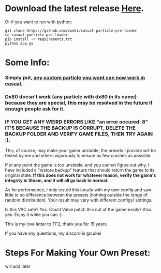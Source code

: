 # Download the latest release [Here](https://github.com/cueki/casual-particle-pre-loader/releases/).

Or if you want to run with python:

```
git clone https://github.com/cueki/casual-particle-pre-loader
cd casual-particle-pre-loader
pip install -r requirements.txt
python app.py
```
# Some Info:

### Simply put, <ins> any custom particle you want can now work in casual. </ins>

### Dx80 doesn't work (any particle with dx80 in its name) because they are special, this may be resolved in the future if enough people ask for it.

### IF YOU GET ANY WEIRD ERRORS LIKE "an error occured: 8" IT'S BECAUSE THE BACKUP IS CORRUPT, DELETE THE BACKUP FOLDER AND VERIFY GAME FILES, THEN TRY AGAIN :).

This, of course, may make your game unstable, the presets I provide will be tested by me and others vigorously to ensure as few crashes as possible.

If at any point the game is too unstable, and you cannot figure out why, I have included a "restore backup" feature that should return the game to its original state. **If this does not work for whatever reason, verify the game's integrity in Steam, and it will all go back to normal.**

As for performance, I only tested this locally with my own config and saw little to no difference between the presets (nothing outside the range of random distribution). Your result may vary with different configs/ settings.

Is this VAC safe? Yes. Could Valve patch this out of the game easily? Also yes. Enjoy it while you can :).

This is my love letter to TF2, thank you for 15 years.

If you have any questions, my discord is @cukei

# Steps For Making Your Own Preset:

will add later